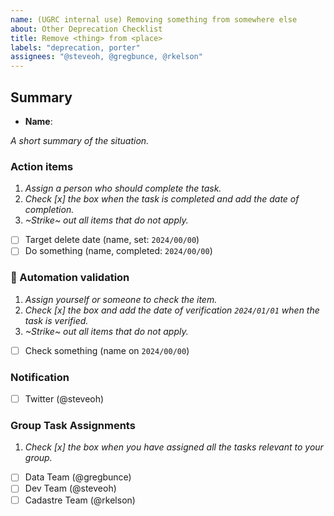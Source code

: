 ```yaml
---
name: (UGRC internal use) Removing something from somewhere else
about: Other Deprecation Checklist
title: Remove <thing> from <place>
labels: "deprecation, porter"
assignees: "@steveoh, @gregbunce, @rkelson"
---
```


## Summary

- **Name**:

_A short summary of the situation._

### Action items

1. _Assign a person who should complete the task._
1. _Check [x] the box when the task is completed and add the date of completion._
1. _~Strike~ out all items that do not apply._

- [ ] Target delete date (name, set: `2024/00/00`)
- [ ] Do something (name, completed: `2024/00/00`)

### :robot: Automation validation

1. _Assign yourself or someone to check the item._
1. _Check [x] the box and add the date of verification `2024/01/01` when the task is verified._
1. _~Strike~ out all items that do not apply._

- [ ] Check something (name on `2024/00/00`)

### Notification

- [ ] Twitter (@steveoh)

### Group Task Assignments

1. _Check [x] the box when you have assigned all the tasks relevant to your group._

- [ ] Data Team (@gregbunce)
- [ ] Dev Team (@steveoh)
- [ ] Cadastre Team (@rkelson)
